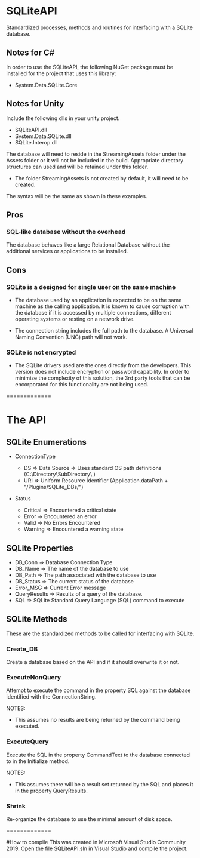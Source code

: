# SQLiteAPI
Standardized processes, methods and routines for interfacing with a SQLite database.

## Notes for C#
In order to use the SQLiteAPI, the following NuGet package must be installed for the project that uses this library:
* System.Data.SQLite.Core

## Notes for Unity
Include the following dlls in your unity project.
- SQLiteAPI.dll
- System.Data.SQLite.dll
- SQLite.Interop.dll

The database will need to reside in the StreamingAssets folder under the Assets folder or it will not be included in the build.  Appropriate
directory structures can used and will be retained under this folder.
- The folder StreamingAssets is not created by default, it will need to be created.

The syntax will be the same as shown in these examples.

## Pros
### SQL-like database without the overhead
The database behaves like a large Relational Database without the additional services or applications to be installed.

## Cons
### SQLite is a designed for single user on the same machine
* The database used by an application is expected to be on the same machine as the calling application.  It is known to cause corruption with
  the database if it is accessed by multiple connections, different operating systems or resting on a network drive.

* The connection string includes the full path to the database.  A Universal Naming Convention (UNC) path will not work.

### SQLite is not encrypted
* The SQLite drivers used are the ones directly from the developers.  This version does not include encryption or password capability.
  In order to minimize the complexity of this solution, the 3rd party tools that can be encorporated for this functionality are not
  being used.

=============

# The API

## SQLite Enumerations
* ConnectionType
  * DS	=> Data Source => Uses standard OS path definitions (C:\Directory\SubDirectory\ )
  * URI	=> Uniform Resource Identifier (Application.dataPath + "/Plugins/SQLite_DBs/")

* Status
  * Critical    => Encountered a critical state
  * Error		=> Encountered an error
  * Valid		=> No Errors Encountered
  * Warning		=> Encountered a warning state

## SQLite Properties
* DB_Conn		=> Database Connection Type
* DB_Name       => The name of the database to use
* DB_Path       => The path associated with the database to use
* DB_Status		=> The current status of the database
* Error_MSG     => Current Error message
* QueryResults  => Results of a query of the database.
* SQL			=> SQLite Standard Query Language (SQL) command to execute

## SQLite Methods
These are the standardized methods to be called for interfacing with SQLite.

### Create_DB
Create a database based on the API and if it should overwrite it or not.

### ExecuteNonQuery
Attempt to execute the command in the property SQL against the database identified with the ConnectionString.

NOTES:
* This assumes no results are being returned by the command being executed.

### ExecuteQuery
Execute the SQL in the property CommandText to the database connected to in the Initialize method.

NOTES:
* This assumes there will be a result set returned by the SQL and places it in the property QueryResults.

### Shrink
Re-organize the database to use the minimal amount of disk space.

=============

#How to compile
This was created in Microsoft Visual Studio Community 2019.  Open the file SQLiteAPI.sln in Visual Studio and compile the project.
